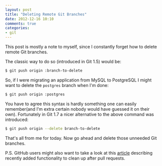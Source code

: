 ```yaml
---
layout: post
title: "Deleting Remote Git Branches"
date: 2012-12-16 10:10
comments: true
categories: 
- git
---
```


This post is mostly a note to myself, since I constantly forget how to
delete remote Git branches.

The classic way to do so (introduced in Git 1.5) would be:

``` bash
$ git push origin :branch-to-delete
```

So, if I were migrating an application from MySQL to PostgreSQL I might want to delete
the `postgres` branch when I'm done:

``` bash
$ git push origin :postgres
```

You have to agree this syntax is hardly something one can easily
remember(and I'm extra certain nobody would have guessed it on their
own). Fortunately in Git 1.7 a nicer alternative to the above command
was introduced:

``` bash
$ git push origin --delete branch-to-delete
```

That's all from me for today. Now go ahead and delete those unneeded Git branches.

P.S. GitHub users might also want to take a look at this
[article](https://github.com/blog/1335-tidying-up-after-pull-requests)
describing recently added functionality to clean up after pull
requests.
